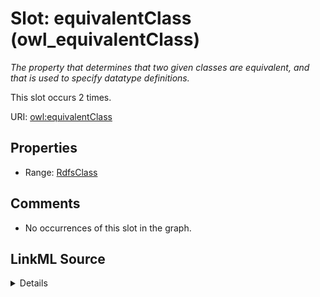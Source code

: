

# Slot: equivalentClass (owl_equivalentClass)


_The property that determines that two given classes are equivalent, and that is used to specify datatype definitions._






This slot occurs 2 times.


URI: [owl:equivalentClass](http://www.w3.org/2002/07/owl#equivalentClass)



<!-- no inheritance hierarchy -->








## Properties

* Range: [RdfsClass](../classes/RdfsClass.md)





## Comments

* No occurrences of this slot in the graph.



## LinkML Source

<details>

```yaml
name: owl_equivalentClass
description: The property that determines that two given classes are equivalent, and
  that is used to specify datatype definitions.
title: equivalentClass
comments:
- No occurrences of this slot in the graph.
from_schema: okns:owl-rdf-rdfs
source: http://www.w3.org/2002/07/owl#
domain: rdfs_Class
slot_uri: owl:equivalentClass
range: rdfs_Class

```
</details>